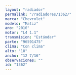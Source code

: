 ```yaml
---
layout: "radiador"
permalink: "/radiadores/1362/"
marca: "Chevrolet"
modelo: "Matiz"
ano: "2010"
motor: "L4 1.1"
transmision: "Estándar"
parte: "96591475"
clima: "Con clima"
alto: "18"
ancho: "12 7/16"
observaciones: ""
id: "1362"
---
```


